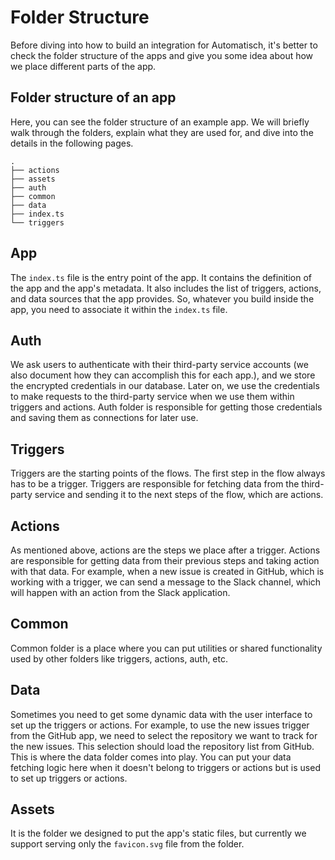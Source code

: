 # Folder Structure

Before diving into how to build an integration for Automatisch, it's better to check the folder structure of the apps and give you some idea about how we place different parts of the app.

## Folder structure of an app

Here, you can see the folder structure of an example app. We will briefly walk through the folders, explain what they are used for, and dive into the details in the following pages.

```
.
├── actions
├── assets
├── auth
├── common
├── data
├── index.ts
└── triggers
```

## App

The `index.ts` file is the entry point of the app. It contains the definition of the app and the app's metadata. It also includes the list of triggers, actions, and data sources that the app provides. So, whatever you build inside the app, you need to associate it within the `index.ts` file.

## Auth

We ask users to authenticate with their third-party service accounts (we also document how they can accomplish this for each app.), and we store the encrypted credentials in our database. Later on, we use the credentials to make requests to the third-party service when we use them within triggers and actions. Auth folder is responsible for getting those credentials and saving them as connections for later use.

## Triggers

Triggers are the starting points of the flows. The first step in the flow always has to be a trigger. Triggers are responsible for fetching data from the third-party service and sending it to the next steps of the flow, which are actions.

## Actions

As mentioned above, actions are the steps we place after a trigger. Actions are responsible for getting data from their previous steps and taking action with that data. For example, when a new issue is created in GitHub, which is working with a trigger, we can send a message to the Slack channel, which will happen with an action from the Slack application.

## Common

Common folder is a place where you can put utilities or shared functionality used by other folders like triggers, actions, auth, etc.

## Data

Sometimes you need to get some dynamic data with the user interface to set up the triggers or actions. For example, to use the new issues trigger from the GitHub app, we need to select the repository we want to track for the new issues. This selection should load the repository list from GitHub. This is where the data folder comes into play. You can put your data fetching logic here when it doesn't belong to triggers or actions but is used to set up triggers or actions.

## Assets

It is the folder we designed to put the app's static files, but currently we support serving only the `favicon.svg` file from the folder.
